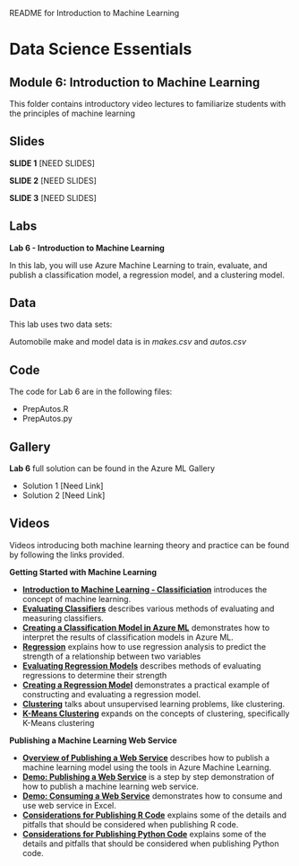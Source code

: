 
README for Introduction to Machine Learning

# Data Science Essentials   
## Module 6: Introduction to Machine Learning

This folder contains introductory video lectures to familiarize students with the principles of machine learning 

## Slides  

**SLIDE 1**  [NEED SLIDES]

**SLIDE 2**  [NEED SLIDES]

**SLIDE 3**  [NEED SLIDES]

## Labs

**Lab 6 - Introduction to Machine Learning** 

In this lab, you will use Azure Machine Learning to train, evaluate, and publish a classification model, a
regression model, and a clustering model.

## Data

This lab uses two data sets:

Automobile make and model data is in *makes.csv* and *autos.csv*


## Code

The code for Lab 6 are in the following files:

- PrepAutos.R
- PrepAutos.py

## Gallery

**Lab 6** full solution can be found in the Azure ML Gallery

- Solution 1 [Need Link]
- Solution 2 [Need Link]

## Videos  

Videos introducing both machine learning theory and practice can be found by following the links provided. 

**Getting Started with Machine Learning**

- **[Introduction to Machine Learning - Classificiation](https://youtu.be/rKffykAoJaE)** introduces the concept of machine learning.
- **[Evaluating Classifiers](https://youtu.be/HQ87RRLl8ts)** describes various methods of evaluating and measuring classifiers.
- **[Creating a Classification Model in Azure ML](https://youtu.be/pbwfWE8Qy08)** demonstrates how to interpret the results of classification models in Azure ML.
- **[Regression](https://youtu.be/rxzjJf2aD24)** explains how to use regression analysis to predict the strength of a relationship between two variables
- **[Evaluating Regression Models](https://youtu.be/HJVC7AqIGb0)** describes methods of evaluating regressions to determine their strength
- **[Creating a Regression Model](https://youtu.be/R1UE7heZ-Tc)** demonstrates a practical example of constructing and evaluating a regression model.
- **[Clustering](https://youtu.be/2FsaiaxcQ24)** talks about unsupervised learning problems, like clustering.
- **[K-Means Clustering](https://youtu.be/zuIWQ8Jv9tc)** expands on the concepts of clustering, specifically K-Means clustering

**Publishing a Machine Learning Web Service**

- **[Overview of Publishing a Web Service](https://youtu.be/FmXwI7NwJww)** describes how to publish a machine learning model using the tools in Azure Machine Learning.
- **[Demo: Publishing a Web Service](https://youtu.be/niaH0l_glhU)** is a step by step demonstration of how to publish a machine learning web service.
- **[Demo: Consuming a Web Service](https://youtu.be/lWjWnNVoWJs)** demonstrates how to consume and use web service in Excel.
- **[Considerations for Publishing R Code](https://youtu.be/7bFCTE4k8v0)** explains some of the details and pitfalls that should be considered when publishing R code.
- **[Considerations for Publishing Python Code](https://youtu.be/x8EEHGYIuB4)** explains some of the details and pitfalls that should be considered when publishing Python code.



